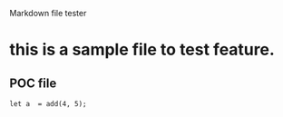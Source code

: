 
Markdown file tester
# this is a sample file to test feature.
## POC file
<!-- @result | a == 9 | -->
<!-- @imports | { add } | ./add.js | -->

```
let a  = add(4, 5);
```